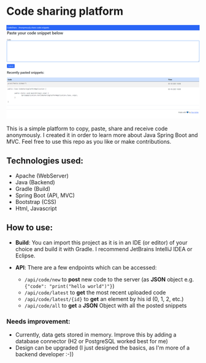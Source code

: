 # Code sharing platform

![Screenshot](img.png "Screenshot")

This is a simple platform to copy, paste, share and receive code anonymously. I created it in order to learn more about Java Spring Boot and MVC. Feel free to use this repo as you like or make contributions.

## Technologies used:
- Apache (WebServer)
- Java (Backend)
- Gradle (Build)
- Spring Boot (API, MVC)
- Bootstrap (CSS)
- Html, Javascript

## How to use:
- **Build**: You can import this project as it is in an IDE (or editor) of your choice and build it with Gradle. I recommend JetBrains IntelliJ IDEA or Eclipse.


- **API**: There are a few endpoints which can be accessed:
  - `/api/code/new` to **post** new code to the server (as **JSON** object e.g. `
    {"code": "print("hello world")"}`)
  - `/api/code/latest` to **get** the most recent uploaded code
  - `/api/code/latest/{id}` to **get** an element by his id (0, 1, 2, etc.)
  - `/api/code/all` to **get** a **JSON** Object with all the posted snippets


### Needs improvement:
- Currently, data gets stored in memory. Improve this by adding a database connector (H2 or PostgreSQL worked best for me)
- Design can be upgraded (I just designed the basics, as I'm more of a backend developer :-))
